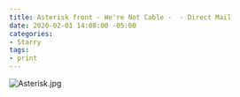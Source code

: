 ```yaml
---
title: Asterisk front - We're Not Cable -  - Direct Mail
date: 2020-02-01 14:08:00 -05:00
categories:
- Starry
tags:
- print
---
```


![Asterisk.jpg](/uploads/Asterisk.jpg)